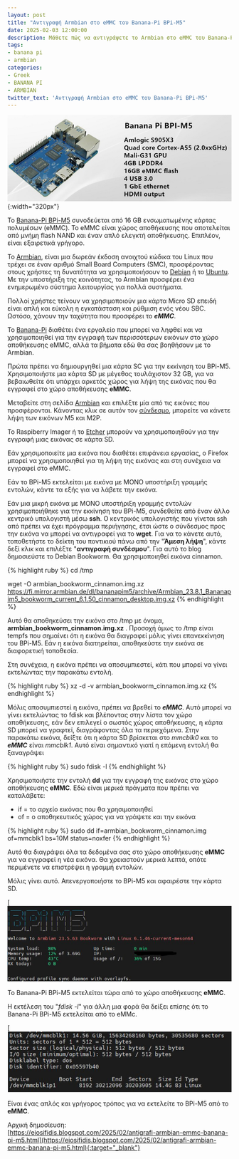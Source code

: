 ```yaml
---
layout: post
title: "Αντιγραφή Armbian στο eMMC του Banana-Pi BPi-M5"
date: 2025-02-03 12:00:00
description: Μάθετε πώς να αντιγράψετε το Armbian στο eMMC του Banana-Pi BPi-M5 για γρηγορότερη απόδοση. Ολοκληρωμένος οδηγός με βήματα για εγκατάσταση και ρύθμιση
tags:
- banana pi
- armbian
categories:
- Greek
- BANANA PI
- ARMBIAN
twitter_text: 'Αντιγραφή Armbian στο eMMC του Banana-Pi BPi-M5'
---
```


![Banana Pi M5](/post_images/bananapi/m5/Banana_Pi_BPI-M5.jpg "Banana Pi M5"){:width="320px"}

Το [Banana-Pi BPi-M5](https://wiki.banana-pi.org/Banana_Pi_BPI-M5?rel=iosifidis.gr) συνοδεύεται από 16 GB ενσωματωμένης κάρτας πολυμέσων (eMMC). Το eMMC είναι χώρος αποθήκευσης που αποτελείται από μνήμη flash NAND και έναν απλό ελεγκτή αποθήκευσης. Επιπλέον, είναι εξαιρετικά γρήγορο.

Το [Armbian](https://armbian.com/?rel=iosifidis.gr), είναι μια δωρεάν έκδοση ανοιχτού κώδικα του Linux που τρέχει σε έναν αριθμό Small Board Computers (SMC), προσφέροντας στους χρήστες τη δυνατότητα να χρησιμοποιήσουν το [Debian](https://debian.org/?rel=iosifidis.gr) ή το [Ubuntu](https://ubuntu.com/?rel=iosifidis.gr). Με την υποστήριξη της κοινότητας, το Armbian προσφέρει ένα ενημερωμένο σύστημα λειτουργίας για πολλά συστήματα.

Πολλοί χρήστες τείνουν να χρησιμοποιούν μια κάρτα Micro SD επειδή είναι απλή και εύκολη η εγκατάσταση και ρύθμιση ενός νέου SBC. Ωστόσο, χάνουν την ταχύτητα που προσφέρει το **_eMMC_**.

Το [Banana-Pi](https://banana-pi.org/?rel=iosifidis.gr) διαθέτει ένα εργαλείο που μπορεί να ληφθεί και να χρησιμοποιηθεί για την εγγραφή των περισσότερων εικόνων στο χώρο αποθήκευσης eMMC, αλλά τα βήματα εδώ θα σας βοηθήσουν με το Armbian.

Πρώτα πρέπει να δημιουργηθεί μια κάρτα SC για την εκκίνηση του BPi-M5. Χρησιμοποιήστε μια κάρτα SD με μέγεθος τουλάχιστον 32 GB, για να βεβαιωθείτε ότι υπάρχει αρκετός χώρος για λήψη της εικόνας που θα εγγραφεί στο χώρο αποθήκευσης **eMMC**.

Μεταβείτε στη σελίδα [Armbian](https://armbian.com/?rel=iosifidis.gr) και επιλέξτε μία από τις εικόνες που προσφέρονται. Κάνοντας κλικ σε αυτόν τον [σύνδεσμο](https://www.armbian.com/bananapi-m5/?rel=iosifidis.gr), μπορείτε να κάνετε λήψη των εικόνων M5 και M2P.

Το Raspiberry Imager ή το [Etcher](https://etcher.balena.io/?rel=iosifidis.gr) μπορούν να χρησιμοποιηθούν για την εγγραφή μιας εικόνας σε κάρτα SD.

Εάν χρησιμοποιείτε μια εικόνα που διαθέτει επιφάνεια εργασίας, ο Firefox μπορεί να χρησιμοποιηθεί για τη λήψη της εικόνας και στη συνέχεια να εγγραφεί στο eMMC.

Εάν το BPi-M5 εκτελείται με εικόνα με ΜΟΝΟ υποστήριξη γραμμής εντολών, κάντε τα εξής για να λάβετε την εικόνα.

Εάν μια μικρή εικόνα με ΜΟΝΟ υποστήριξη γραμμής εντολών χρησιμοποιήθηκε για την εκκίνηση του BPi-M5, συνδεθείτε από έναν άλλο κεντρικό υπολογιστή μέσω **ssh**. Ο κεντρικός υπολογιστής που γίνεται ssh από πρέπει να έχει πρόγραμμα περιήγησης, έτσι ώστε ο σύνδεσμος προς την εικόνα να μπορεί να αντιγραφεί για το **wget**. Για να το κάνετε αυτό, τοποθετήστε το δείκτη του ποντικιού πάνω από την "**Άμεση λήψη**", κάντε δεξί κλικ και επιλέξτε "**αντιγραφή συνδέσμου**". Για αυτό το blog δημοσιεύστε το Debian Bookworm. Θα χρησιμοποιηθεί εικόνα cinnamon.

{% highlight ruby %}
cd /tmp   

wget -O armbian_bookworm_cinnamon.img.xz https://fi.mirror.armbian.de/dl/bananapim5/archive/Armbian_23.8.1_Bananapim5_bookworm_current_6.1.50_cinnamon_desktop.img.xz
{% endhighlight %}
  
Αυτό θα αποθηκεύσει την εικόνα στο /tmp με όνομα, **armbian\_bookworm\_cinnamon.img.xz** . Προσοχή όμως το /tmp είναι tempfs που σημαίνει ότι η εικόνα θα διαγραφεί μόλις γίνει επανεκκίνηση του BPi-M5. Εάν η εικόνα διατηρείται, αποθηκεύστε την εικόνα σε διαφορετική τοποθεσία.

Στη συνέχεια, η εικόνα πρέπει να αποσυμπιεστεί, κάτι που μπορεί να γίνει εκτελώντας την παρακάτω εντολή.

{% highlight ruby %}
xz -d -v armbian_bookworm_cinnamon.img.xz
{% endhighlight %}

Μόλις αποσυμπιεστεί η εικόνα, πρέπει να βρεθεί το **_eMMC_**. Αυτό μπορεί να γίνει εκτελώντας το fdisk και βλέποντας στην λίστα τον χώρο αποθήκευσης, εάν δεν επιλεγεί ο σωστός χώρος αποθήκευσης, η κάρτα SD μπορεί να γραφτεί, διαγράφοντας όλα τα περιεχόμενα. Στην παρακάτω εικόνα, δείξτε ότι η κάρτα SD βρίσκεται στο _mmcblk0_ και το **_eMMC_** είναι _mmcblk1_. Αυτό είναι σημαντικό γιατί η επόμενη εντολή θα ξαναγράψει

{% highlight ruby %}
sudo fdisk -l
{% endhighlight %}

Χρησιμοποιήστε την εντολή **dd** για την εγγραφή της εικόνας στο χώρο αποθήκευσης **eMMC**. Εδώ είναι μερικά πράγματα που πρέπει να καταλάβετε:

*   if = το αρχείο εικόνας που θα χρησιμοποιηθεί
*   of = ο αποθηκευτικός χώρος για να γράψετε και την εικόνα

{% highlight ruby %}
sudo dd if=armbian_bookworm_cinnamon.img of=mmcblk1 bs=10M status=noxfer
{% endhighlight %}

Αυτό θα διαγράψει όλα τα δεδομένα σας στο χώρο αποθήκευσης **eMMC** για να εγγραφεί η νέα εικόνα. Θα χρειαστούν μερικά λεπτά, οπότε περιμένετε να επιστρέψει η γραμμή εντολών.

Μόλις γίνει αυτό. Απενεργοποιήστε το BPi-M5 και αφαιρέστε την κάρτα SD.

[![Banana Pi M5](/post_images/bananapi/m5/bpi-mi5-ssh.jpg "Banana Pi M5")

Το Banana-Pi BPi-M5 εκτελείται τώρα από το χώρο αποθήκευσης **eMMC**.

Η εκτέλεση του "_fdisk -l_" για άλλη μια φορά θα δείξει επίσης ότι το Banana-Pi BPi-M5 εκτελείται από το eMMc.

[![Banana Pi M5 fdisk](/post_images/bananapi/m5/bpi-mi5-fdisk.jpg "Banana Pi M5 fdisk")

Είναι ένας απλός και γρήγορος τρόπος για να εκτελείτε το BPi-M5 από το **eMMC**.

Αρχική δημοσίευση:  
[https://eiosifidis.blogspot.com/2025/02/antigrafi-armbian-emmc-banana-pi-m5.html](https://eiosifidis.blogspot.com/2025/02/antigrafi-armbian-emmc-banana-pi-m5.html){:target="_blank"}

